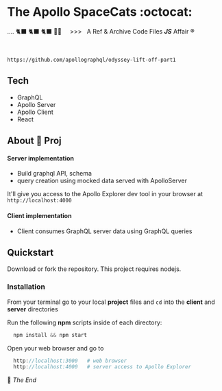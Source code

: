 # The Apollo SpaceCats  :octocat:  &nbsp; &nbsp;

<span>....  🐈‍⬛  🐈‍⬛   🐈‍⬛  🌲🌳   </span>   &nbsp; &nbsp; >>> &nbsp; A Ref & Archive Code Files ___JS___ Affair __®__        

<br />
<pre><code>https://github.com/apollographql/odyssey-lift-off-part1</code></pre>


## Tech 

- GraphQL 
- Apollo Server 
- Apollo Client 
- React



## About 🥝 Proj

#### **Server** implementation

- Build graphql API, schema        
- query creation using mocked data served with ApolloServer

It'll give you access to the Apollo Explorer dev tool in your browser at `http://localhost:4000`

#### **Client** implementation

- Client consumes GraphQL server data using GraphQL queries



## Quickstart

Download or fork the repository. This project requires nodejs.

### Installation
  
From your terminal go to your local **project** files and `cd` into the **client** and **server** directories

Run the following **npm** scripts inside of each directory:

```js
  npm install && npm start
```

Open your web browser and go to 

```js
  http://localhost:3000   # web browser
  http://localhost:4000   # server access to Apollo Explorer 
```


:100: _The End_
